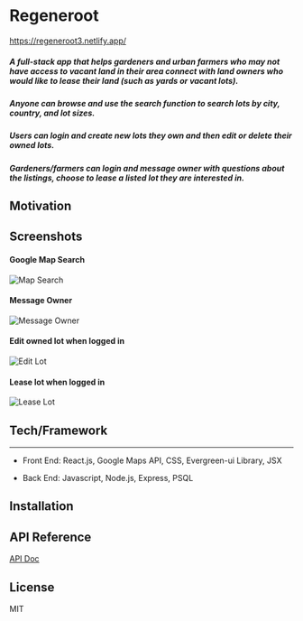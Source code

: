 # Regeneroot
https://regeneroot3.netlify.app/

##### A full-stack app that helps gardeners and urban farmers who may not have access to vacant land in their area connect with land owners who would like to lease their land (such as yards or vacant lots).

##### Anyone can browse and use the search function to search lots by city, country, and lot sizes.

##### Users can login and create new lots they own and then edit or delete their owned lots. 

##### Gardeners/farmers can login and message owner with questions about the listings, choose to lease a listed lot they are interested in.

## Motivation


## Screenshots
#### Google Map Search
![Map Search](https://github.com/jyxgao/regeneroot/blob/master/docs/screenshots/search_map.gif?raw=true)

#### Message Owner
![Message Owner](https://github.com/jyxgao/regeneroot/blob/master/docs/screenshots/message_owner.gif?raw=true)

#### Edit owned lot when logged in
![Edit Lot](https://github.com/jyxgao/regeneroot/blob/master/docs/screenshots/Edit_lot.gif?raw=true)

#### Lease lot when logged in
![Lease Lot](https://github.com/jyxgao/regeneroot/blob/master/docs/screenshots/lease_lot.gif?raw=true)

## Tech/Framework
---
* Front End: React.js, Google Maps API, CSS, Evergreen-ui Library, JSX

* Back End: Javascript, Node.js, Express, PSQL


## Installation


## API Reference
[API Doc](https://github.com/jyxgao/regeneroot/blob/master/docs/serverRoutes.md)

## License
MIT 


